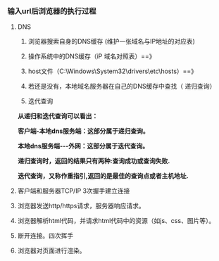 ### 输入url后浏览器的执行过程

1. DNS 

   1. 浏览器搜索自身的DNS缓存 (维护一张域名与IP地址的对应表)  

   2.  操作系统中的DNS缓存（iP 域名对照表）==》 

   3. host文件（C:\Windows\System32\drivers\etc\hosts）==》 

   4. 若还是没有，本地域名服务器在自己的DNS缓存中查找（ 递归查询）

   5.  迭代查询

      **从递归和迭代查询可以看出：**

      **客户端-本地dns服务端：这部分属于递归查询。**

      **本地dns服务端---外网：这部分属于迭代查询。**

      **递归查询时，返回的结果只有两种:查询成功或查询失败.**

      **迭代查询，又称作重指引,返回的是最佳的查询点或者主机地址.**

   

2. 客户端和服务器TCP/IP 3次握手建立连接

3. 浏览器发送http/https请求，服务器响应请求。

4. 浏览器解析html代码，并请求html代码中的资源（如js、css、图片等）。

5. 断开连接。四次挥手

6. 浏览器对页面进行渲染。

